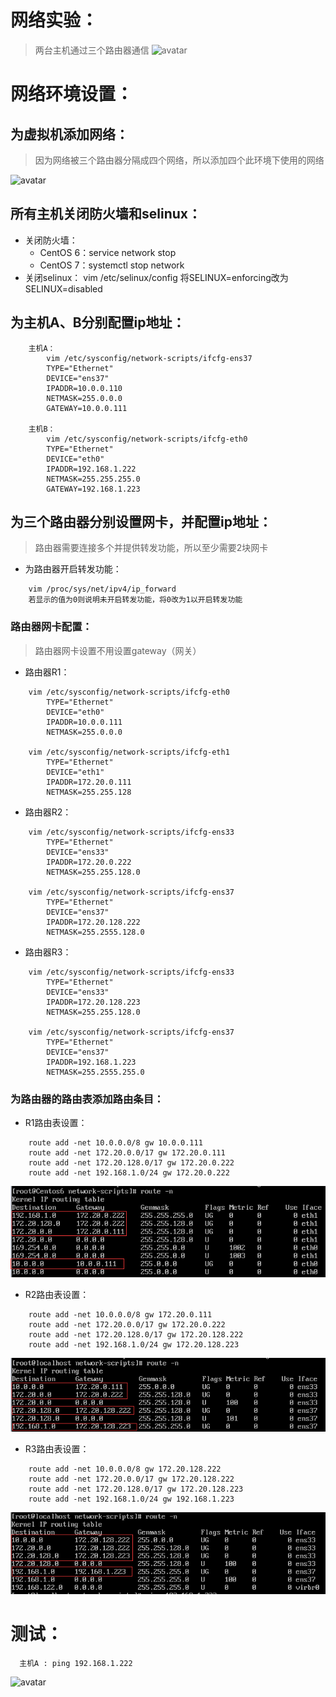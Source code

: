 # 网络实验：
>两台主机通过三个路由器通信
![avatar](https://github.com/aNswerO/test/blob/master/4th-week/pics/%E7%BD%91%E7%BB%9C%E5%AE%9E%E9%AA%8C.png)
# 网络环境设置：
## 为虚拟机添加网络：
>因为网络被三个路由器分隔成四个网络，所以添加四个此环境下使用的网络

![avatar](https://github.com/aNswerO/test/blob/master/4th-week/pics/%E8%99%9A%E6%8B%9F%E6%9C%BA%E6%B7%BB%E5%8A%A0%E7%BD%91%E7%BB%9C.png)
## 所有主机关闭防火墙和selinux：
+ 关闭防火墙：
	+ CentOS 6：service network stop
	+ CentOS 7：systemctl stop network
+ 关闭selinux：
	vim /etc/selinux/config
	将SELINUX=enforcing改为SELINUX=disabled	

## 为主机A、B分别配置ip地址：
```
    主机A：
        vim /etc/sysconfig/network-scripts/ifcfg-ens37
        TYPE="Ethernet"
        DEVICE="ens37"
        IPADDR=10.0.0.110
        NETMASK=255.0.0.0
        GATEWAY=10.0.0.111

    主机B：
        vim /etc/sysconfig/network-scripts/ifcfg-eth0
        TYPE="Ethernet"
        DEVICE="eth0"
        IPADDR=192.168.1.222
        NETMASK=255.255.255.0
        GATEWAY=192.168.1.223
```
## 为三个路由器分别设置网卡，并配置ip地址：
>路由器需要连接多个并提供转发功能，所以至少需要2块网卡
+ 为路由器开启转发功能：
```
    vim /proc/sys/net/ipv4/ip_forward
    若显示的值为0则说明未开启转发功能，将0改为1以开启转发功能
``` 
### 路由器网卡配置：
>路由器网卡设置不用设置gateway（网关）
+ 路由器R1：
```
    vim /etc/sysconfig/network-scripts/ifcfg-eth0
        TYPE="Ethernet"
        DEVICE="eth0"
        IPADDR=10.0.0.111
        NETMASK=255.0.0.0
    
    vim /etc/sysconfig/network-scripts/ifcfg-eth1
        TYPE="Ethernet"
        DEVICE="eth1"
        IPADDR=172.20.0.111
        NETMASK=255.255.128
```
+ 路由器R2：
```
    vim /etc/sysconfig/network-scripts/ifcfg-ens33
        TYPE="Ethernet"
        DEVICE="ens33"
        IPADDR=172.20.0.222
        NETMASK=255.255.128.0
    
    vim /etc/sysconfig/network-scripts/ifcfg-ens37
        TYPE="Ethernet"
        DEVICE="ens37"
        IPADDR=172.20.128.222
        NETMASK=255.2555.128.0
```
+ 路由器R3：
```
    vim /etc/sysconfig/network-scripts/ifcfg-ens33
        TYPE="Ethernet"
        DEVICE="ens33"
        IPADDR=172.20.128.223
        NETMASK=255.255.128.0
    
    vim /etc/sysconfig/network-scripts/ifcfg-ens37
        TYPE="Ethernet"
        DEVICE="ens37"
        IPADDR=192.168.1.223
        NETMASK=255.2555.255.0
```
### 为路由器的路由表添加路由条目：
+ R1路由表设置：
```
    route add -net 10.0.0.0/8 gw 10.0.0.111
	route add -net 172.20.0.0/17 gw 172.20.0.111
	route add -net 172.20.128.0/17 gw 172.20.0.222
	route add -net 192.168.1.0/24 gw 172.20.0.222
```
![avagar](https://github.com/aNswerO/note/blob/master/4th-week/pics/%E8%B7%AF%E7%94%B1%E8%A1%A81.png)
+ R2路由表设置：
```
    route add -net 10.0.0.0/8 gw 172.20.0.111
	route add -net 172.20.0.0/17 gw 172.20.0.222
	route add -net 172.20.128.0/17 gw 172.20.128.222
	route add -net 192.168.1.0/24 gw 172.20.128.223
```
![avager](https://github.com/aNswerO/note/blob/master/4th-week/pics/%E8%B7%AF%E7%94%B1%E8%A1%A82.png)
+ R3路由表设置：
```
	route add -net 10.0.0.0/8 gw 172.20.128.222
	route add -net 172.20.0.0/17 gw 172.20.128.222
	route add -net 172.20.128.0/17 gw 172.20.128.223
	route add -net 192.168.1.0/24 gw 192.168.1.223
```
![avager](https://github.com/aNswerO/note/blob/master/4th-week/pics/%E8%B7%AF%E7%94%B1%E8%A1%A83.png)
# 测试：
```
  主机A : ping 192.168.1.222
```
![avatar](https://github.com/aNswerO/test/blob/master/4th-week/pics/%E6%B5%8B%E8%AF%95.png)

